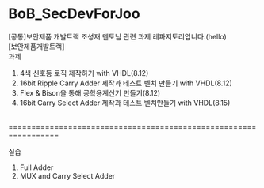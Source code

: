 # BoB_SecDevForJoo
[공통]보안제품 개발트랙 조성재 멘토님 관련 과제 레파지토리입니다.(hello)  
[보안제품개발트랙]  
과제  
  1. 4색 신호등 로직 제작하기 with VHDL(8.12)  
  2. 16bit Ripple Carry Adder 제작과 테스트 벤치 만들기 with VHDL(8.12)  
  3. Flex & Bison을 통해 공학용계산기 만들기(8.12)  
  4. 16bit Carry Select Adder 제작과 테스트 벤치만들기 with VHDL(8.15)
 <br/>
================================================================= 

실습 
  1. Full Adder
  2. MUX and Carry Select Adder
